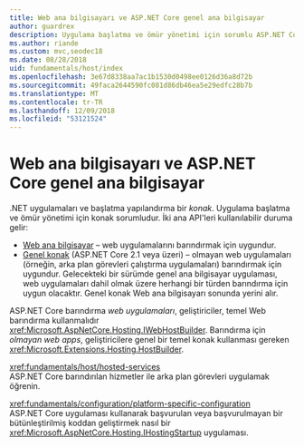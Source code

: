 ```yaml
---
title: Web ana bilgisayarı ve ASP.NET Core genel ana bilgisayar
author: guardrex
description: Uygulama başlatma ve ömür yönetimi için sorumlu ASP.NET Core Web ana bilgisayarı ve .NET genel ana bilgisayar hakkında bilgi edinin.
ms.author: riande
ms.custom: mvc,seodec18
ms.date: 08/28/2018
uid: fundamentals/host/index
ms.openlocfilehash: 3e67d8338aa7ac1b1530d0498ee0126d36a8d72b
ms.sourcegitcommit: 49faca2644590fc081d86db46ea5e29edfc28b7b
ms.translationtype: MT
ms.contentlocale: tr-TR
ms.lasthandoff: 12/09/2018
ms.locfileid: "53121524"
---
```

# <a name="web-host-and-generic-host-in-aspnet-core"></a>Web ana bilgisayarı ve ASP.NET Core genel ana bilgisayar

.NET uygulamaları ve başlatma yapılandırma bir *konak*. Uygulama başlatma ve ömür yönetimi için konak sorumludur. İki ana API'leri kullanılabilir duruma gelir:

* [Web ana bilgisayar](xref:fundamentals/host/web-host) &ndash; web uygulamalarını barındırmak için uygundur.
* [Genel konak](xref:fundamentals/host/generic-host) (ASP.NET Core 2.1 veya üzeri) &ndash; olmayan web uygulamaları (örneğin, arka plan görevleri çalıştırma uygulamaları) barındırmak için uygundur. Gelecekteki bir sürümde genel ana bilgisayar uygulaması, web uygulamaları dahil olmak üzere herhangi bir türden barındırma için uygun olacaktır. Genel konak Web ana bilgisayarı sonunda yerini alır.

ASP.NET Core barındırma *web uygulamaları*, geliştiriciler, temel Web barındırma kullanmalıdır <xref:Microsoft.AspNetCore.Hosting.IWebHostBuilder>. Barındırma için *olmayan web apps*, geliştiricilere genel bir temel konak kullanması gereken <xref:Microsoft.Extensions.Hosting.HostBuilder>.

<xref:fundamentals/host/hosted-services>  
ASP.NET Core barındırılan hizmetler ile arka plan görevleri uygulamak öğrenin.

<xref:fundamentals/configuration/platform-specific-configuration>  
ASP.NET Core uygulaması kullanarak başvurulan veya başvurulmayan bir bütünleştirilmiş koddan geliştirmek nasıl bir <xref:Microsoft.AspNetCore.Hosting.IHostingStartup> uygulaması.
